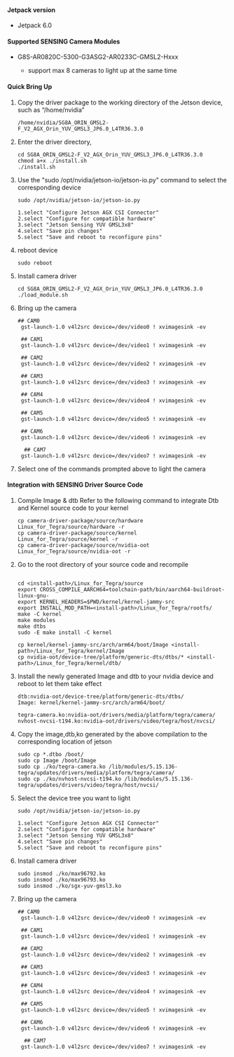 #### Jetpack version

* Jetpack 6.0

#### Supported SENSING Camera Modules

* G8S-AR0820C-5300-G3ASG2-AR0233C-GMSL2-Hxxx

  * support max 8 cameras to light up at the same time

#### Quick Bring Up

1. Copy the driver package to the working directory of the Jetson device, such as “/home/nvidia”

   ```
   /home/nvidia/SG8A_ORIN_GMSL2-F_V2_AGX_Orin_YUV_GMSL3_JP6.0_L4TR36.3.0
   ```
2. Enter the driver directory,

   ```
   cd SG8A_ORIN_GMSL2-F_V2_AGX_Orin_YUV_GMSL3_JP6.0_L4TR36.3.0
   chmod a+x ./install.sh
   ./install.sh
   ```
3. Use the "sudo /opt/nvidia/jetson-io/jetson-io.py" command to select the corresponding device

   ```
   sudo /opt/nvidia/jetson-io/jetson-io.py

   1.select "Configure Jetson AGX CSI Connector"
   2.select "Configure for compatible hardware"
   3.select "Jetson Sensing YUV GMSL3x8"
   4.select "Save pin changes"
   5.select "Save and reboot to reconfigure pins"
   ```
4. reboot device

   ```
   sudo reboot
   ```
5. Install camera driver

   ```
   cd SG8A_ORIN_GMSL2-F_V2_AGX_Orin_YUV_GMSL3_JP6.0_L4TR36.3.0
   ./load_module.sh
   ```
6. Bring up the camera

   ```
   ## CAM0
    gst-launch-1.0 v4l2src device=/dev/video0 ! xvimagesink -ev

    ## CAM1
    gst-launch-1.0 v4l2src device=/dev/video1 ! xvimagesink -ev

    ## CAM2
    gst-launch-1.0 v4l2src device=/dev/video2 ! xvimagesink -ev

    ## CAM3
    gst-launch-1.0 v4l2src device=/dev/video3 ! xvimagesink -ev

    ## CAM4
    gst-launch-1.0 v4l2src device=/dev/video4 ! xvimagesink -ev

    ## CAM5
    gst-launch-1.0 v4l2src device=/dev/video5 ! xvimagesink -ev

    ## CAM6
    gst-launch-1.0 v4l2src device=/dev/video6 ! xvimagesink -ev

     ## CAM7
    gst-launch-1.0 v4l2src device=/dev/video7 ! xvimagesink -ev
   ```
7. Select one of the commands prompted above to light the camera

#### Integration with SENSING Driver Source Code

1. Compile Image & dtb
   Refer to the following command to integrate Dtb and Kernel source code to your kernel

   ```
   cp camera-driver-package/source/hardware Linux_for_Tegra/source/hardware -r
   cp camera-driver-package/source/kernel Linux_for_Tegra/source/kernel -r
   cp camera-driver-package/source/nvidia-oot Linux_for_Tegra/source/nvidia-oot -r
   ```
2. Go to the root directory of your source code and recompile

   ```

   cd <install-path>/Linux_for_Tegra/source
   export CROSS_COMPILE_AARCH64=toolchain-path/bin/aarch64-buildroot-linux-gnu-
   export KERNEL_HEADERS=$PWD/kernel/kernel-jammy-src
   export INSTALL_MOD_PATH=<install-path>/Linux_for_Tegra/rootfs/
   make -C kernel
   make modules
   make dtbs
   sudo -E make install -C kernel

   cp kernel/kernel-jammy-src/arch/arm64/boot/Image <install-path>/Linux_for_Tegra/kernel/Image
   cp nvidia-oot/device-tree/platform/generic-dts/dtbs/* <install-path>/Linux_for_Tegra/kernel/dtb/
   ```
3. Install the newly generated Image and dtb to your nvidia device and reboot to let them take effect

   ```
   dtb:nvidia-oot/device-tree/platform/generic-dts/dtbs/
   Image: kernel/kernel-jammy-src/arch/arm64/boot/

   tegra-camera.ko:nvidia-oot/drivers/media/platform/tegra/camera/
   nvhost-nvcsi-t194.ko:nvidia-oot/drivers/video/tegra/host/nvcsi/
   ```
4. Copy the image,dtb,ko generated by the above compilation to the corresponding location of jetson

   ```
   sudo cp *.dtbo /boot/
   sudo cp Image /boot/Image
   sudo cp ./ko/tegra-camera.ko /lib/modules/5.15.136-tegra/updates/drivers/media/platform/tegra/camera/
   sudo cp ./ko/nvhost-nvcsi-t194.ko /lib/modules/5.15.136-tegra/updates/drivers/video/tegra/host/nvcsi/
   ```
5. Select the device tree you want to light

   ```
   sudo /opt/nvidia/jetson-io/jetson-io.py

   1.select "Configure Jetson AGX CSI Connector"
   2.select "Configure for compatible hardware"
   3.select "Jetson Sensing YUV GMSL3x8"
   4.select "Save pin changes"
   5.select "Save and reboot to reconfigure pins"
   ```
6. Install camera driver

   ```
   sudo insmod ./ko/max96792.ko
   sudo insmod ./ko/max96793.ko
   sudo insmod ./ko/sgx-yuv-gmsl3.ko
   ```
7. Bring up the camera

   ```
   ## CAM0
    gst-launch-1.0 v4l2src device=/dev/video0 ! xvimagesink -ev

    ## CAM1
    gst-launch-1.0 v4l2src device=/dev/video1 ! xvimagesink -ev

    ## CAM2
    gst-launch-1.0 v4l2src device=/dev/video2 ! xvimagesink -ev

    ## CAM3
    gst-launch-1.0 v4l2src device=/dev/video3 ! xvimagesink -ev

    ## CAM4
    gst-launch-1.0 v4l2src device=/dev/video4 ! xvimagesink -ev

    ## CAM5
    gst-launch-1.0 v4l2src device=/dev/video5 ! xvimagesink -ev

    ## CAM6
    gst-launch-1.0 v4l2src device=/dev/video6 ! xvimagesink -ev

     ## CAM7
    gst-launch-1.0 v4l2src device=/dev/video7 ! xvimagesink -ev

   ```
